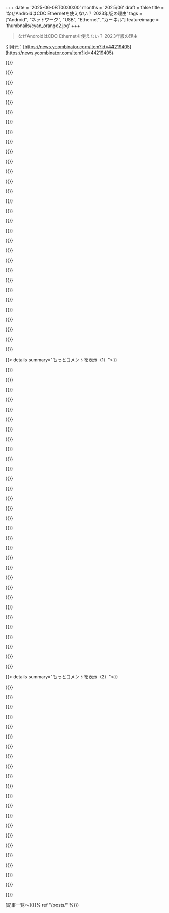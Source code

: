 +++
date = '2025-06-08T00:00:00'
months = '2025/06'
draft = false
title = 'なぜAndroidはCDC Ethernetを使えない？ 2023年版の理由'
tags = ["Android", "ネットワーク", "USB", "Ethernet", "カーネル"]
featureimage = 'thumbnails/cyan_orange2.jpg'
+++

> なぜAndroidはCDC Ethernetを使えない？ 2023年版の理由

引用元：[https://news.ycombinator.com/item?id=44219405](https://news.ycombinator.com/item?id=44219405)




{{<matomeQuote body="この記事書いた者だけど、前職でCDC EthernetをAndroidで動かそうと苦労した経験から書いたんだ。<br>書いてから、MACアドレスの特定ビットを反転させると、カーネルが`usbX`じゃなく`ethX`って名前を割り当てるようになるって教えてくれた人が何人かいたよ。<br>もう仕事変わってAndroidデバイスに関わらなくなったから、自分で試してないし、記事もその情報で更新してないんだ。<br>もちろん、これってMACアドレスを制御できるCDCデバイス（例えば、別のLinuxデバイスがCDCアダプターになりすましてるとか）の場合だけだけどね。" userName="jordemort" createdAt="2025/06/08 22:48:30" color="#ff33a1">}}




{{<matomeQuote body="これマジで助かるかも！どのビットか見つかった？<br>（あ、見つけたかも！このリンク見て→https://lkml.iu.edu/hypermail/linux/kernel/1103.2/03250.html ）" userName="rcxdude" createdAt="2025/06/08 23:00:18" color="#785bff">}}




{{<matomeQuote body="ありがとう！MACアドレスをグローバルビットに設定したら、Moto Android 15、Honor Android 9、Raspberry PiからのGSI 16で動いたよ[1]。<br>今はeth0として表示されて、Wi-Fiをオフにして初めてルートが作られるけど、DHCPは関係なく取得できるね。<br>ECMは270Mbit、RNDISは150Mbitだったよ。<br>MACアドレスが変更できるモバイルホットスポットやドングルなら動くはず。（今はusb0として検出されるけどね）<br>[1]: https://gist.github.com/TalalMash/c20e6aa237e1f123ddf9686a07..." userName="goodburb" createdAt="2025/06/08 23:53:27" color="#ff33a1">}}




{{<matomeQuote body="面白い深掘り記事だね！<br>ソースコード見たら、正規表現が2023年10月に`eth\d`から`*`に変わってたみたい。<br>たぶんこれでこの問題は直ったんじゃないかな。<br>このリンク見て→https://android-review.googlesource.com/c/platform/packages/...<br>説明には、「デフォルトはAndroid U+（Android 14だと思う）でusb\d+とeth%d両方の名前のインターフェースを含むようになる」って書いてあるよ。" userName="progbits" createdAt="2025/06/08 21:08:12" color="#ff5c5c">}}




{{<matomeQuote body="それは後に元に戻されちゃったんだ[1]、「現場でテザリングにusbXインターフェースを使ってるデバイスがあるから」だって。<br>その後すぐ、また取り込まれたけど、今度はAndroid V+だけをサポートする形になったよ[2]。<br>[1]: https://android-review.googlesource.com/c/platform/packages/...<br>[2]: https://android-review.googlesource.com/c/platform/packages/..." userName="mshockwave" createdAt="2025/06/08 21:57:41" color="#785bff">}}




{{<matomeQuote body="数ヶ月前にunihikerボード（CDC使うやつ）をもらったんだけど、Androidデバイスじゃ動かなかったんだ。<br>この記事読んでAndroid 15にしたからまた試したけど、やっぱり動かない。<br>Samsungの実装が原因かなあ！<br>iPadで動いたのはびっくりしたよ！" userName="gbil" createdAt="2025/06/09 07:38:01" color="">}}




{{<matomeQuote body="じゃあメタな疑問だけどさ、なんでデバイスAPIは、これがマジなEthernetデバイスかって判断できる十分な情報を提供せず、システムにこんな名前遊びさせんだろ？" userName="shadowgovt" createdAt="2025/06/09 15:58:11" color="">}}




{{<matomeQuote body="TはAndroid 13、UはAndroid 14、VはAndroid 15だよ。" userName="charcircuit" createdAt="2025/06/08 23:03:45" color="">}}




{{<matomeQuote body="この難読化、何で必要だったんだろ？" userName="NooneAtAll3" createdAt="2025/06/09 01:45:15" color="">}}




{{<matomeQuote body="あれは難読化じゃないんだよ。昔Android OSがお菓子の名前だった頃にさかのぼるんだ。開発中はまだお菓子の名前が決まってなかったから、頭文字で呼んでたんだよ。" userName="isiahl" createdAt="2025/06/09 02:09:22" color="#ff5c5c">}}




{{<matomeQuote body="意図的な難読化ではないけど、結局分かりにくいのは変わらないね。" userName="throwaway314155" createdAt="2025/06/09 02:23:52" color="">}}




{{<matomeQuote body="少なくともアルファベット順にはなってるじゃん！" userName="tough" createdAt="2025/06/09 10:07:07" color="">}}




{{<matomeQuote body="数字も文字と同じくらい分かりにくいよ。『Android 14』が13の後で15の前ってこと以外何も教えてくれないのと、『V』がUとWの間のことしか教えてくれないのは同じだ。" userName="shadowgovt" createdAt="2025/06/09 15:58:57" color="">}}




{{<matomeQuote body="LineageOSのコミット履歴見たら、一度修正されて[0]、互換性の問題で元に戻され[1]、また元に戻されたけど[2]、最新のAndroid版だけみたい。コミットを正しく読めてれば、Googleの誰かが関わってるみたいだから、公式ビルドに入ってるかもね。<br>[0] https://github.com/LineageOS/android_packages_modules_Connec...<br>[1] https://github.com/LineageOS/android_packages_modules_Connec...<br>[2] https://github.com/LineageOS/android_packages_modules_Connec..." userName="franga2000" createdAt="2025/06/08 21:23:29" color="#ff33a1">}}




{{<matomeQuote body="LineageOSに関しては、ずいぶん前にこれ見つけてhttps://review.lineageos.org/c/LineageOS/android_packages_mo...<br>を作ったんだけど、誰もテストしてくれなくて、検証する手段もなかったから、今は宙ぶらりんだね。みんなからの報告とか、誰かがたまたま見つけることとか色々あるんだけど、結局は実際のユーザーにテストしてもらう必要があるんだよね笑" userName="luca020400" createdAt="2025/06/09 12:44:45" color="#785bff">}}




{{<matomeQuote body="＞ Android’s EthernetTracker service only acknowledges interfaces that are named ethX<br>If this is true, this is the stupidest goddamn thing I have ever heard of. We fixed this with linux distributions in the 2000s. It was obvious even back then that some device drivers just made up their own device name prefix, so you had to probe the system to find what kind of device it was. (I know the wifi stack has changed a lot over the years, but there’s always been a way to detect if a device was wireless or not)Because consistency is kind of useful, there are also multiple tools which can rename an interface, and I think most linux distros today use udev to make this automatic. Under the hood it’s just calling the kernel’s SIOCSIFNAME ioctl. Modern kernels even have a fancy feature so you can change the name to “wlan*” (actually “wlan%d”) and it will just assign a new number after “wifi”." userName="0xbadcafebee" createdAt="2025/06/09 04:42:47" color="#785bff">}}




{{<matomeQuote body="I wonder if it would make sense to use NetworkManager on Android (with the Android Wireless Settings UI acting as the NetworkManager GUI)" userName="preisschild" createdAt="2025/06/09 12:55:08" color="">}}




{{<matomeQuote body="It’s because some usbX devices must be used by other modules, and managing the list is something they didn’t want to do. So ethX it is." userName="literalAardvark" createdAt="2025/06/09 20:14:53" color="">}}




{{<matomeQuote body="Another similarly stupid thing is when you’re trying to connect USB Serial device to your Android Smartphone.<br>Well, you connect it, it appears to work. Then you want to write an application to use that USB serial interface. But apparently you can’t. You start to dig in and it appears that you just don’t have permissions to access `/dev/ttyACM0` (or whatever the name of the serial device is, sorry, I might have misspell it).Serial support is built into the kernel, but inaccessible to user program, not without rooting anyway.<br>Dig further and it appears that Android has userspace USB access. Similar to libusb, or may be it’s built on top of libusb?. Matters not.So you can open “raw” USB device from your Android program. But you can’t open serial USB device. Serial USB is just a protocol on top of USB. Actually it’s a set of half-proprietary protocols. FTDI, some other protocols. I didn’t dig into it much. But there are half-backed libraries for Android, which actually implement those protocols in the userspace, so in the end you can access USB serial device... At least some of them.<br>Also I think that you can open raw USB device from your Android Chrome browser, using WebUSB! But not WebSerial. Probably for the same reason.<br>What surprised me in the end: why even enable USB serial support in the kernel? For debugging?" userName="vbezhenar" createdAt="2025/06/09 09:28:42" color="#ff33a1">}}




{{<matomeQuote body="There is no way to work around this, short of rooting the phone to change the value of config_ethernet_iface_regex.Another reason why having root is important on a device that you own." userName="userbinator" createdAt="2025/06/08 21:36:26" color="">}}




{{<matomeQuote body="Being able to arbitrarily redirect networking traffic is perhaps the single greatest reason to not have superuser privs in userland. I support anybody that wants to pressure OEMs into allowing bootloader unlocks, but I also can’t name a use for root that justifies the insanely expanded surface area for attackers, at least on Android." userName="bigyabai" createdAt="2025/06/08 21:46:30" color="">}}




{{<matomeQuote body="Yes? I don’t use a single computer I own as root." userName="bigyabai" createdAt="2025/06/08 22:12:55" color="">}}




{{<matomeQuote body="Few people do; “don’t use root as your primary login” has been standard advice for decades. Do you ever use sudo or equivalent?" userName="Zak" createdAt="2025/06/08 22:21:41" color="">}}




{{<matomeQuote body="The corporate FUD has gotten strong enough that people are getting scared of freedom. That should disturb you more than any perceived paranoia about “attackers”." userName="userbinator" createdAt="2025/06/08 21:56:02" color="">}}




{{<matomeQuote body="権限をいちいち求められるのウザい。俺はLinuxでもWindowsでも常に管理者権限使ってるぜ。この10年、ヤバいものは落とさない、パスワードもちゃんとやるで乗り切ってるから問題ないよ。" userName="jimmaswell" createdAt="2025/06/09 02:04:20" color="">}}




{{<matomeQuote body="なんかみんなさ～、管理者権限のポップアップ怖がりすぎじゃない？別に魔法じゃないってば。" userName="stavros" createdAt="2025/06/08 22:40:38" color="">}}




{{<matomeQuote body="君の言い分、シートベルトいらないって言うのと一緒だよ。自分が事故ってないからって大丈夫なわけじゃないし。マルウェア完全に避けられるわけじゃないし、システムにも穴はあるんだよ。" userName="smt88" createdAt="2025/06/09 02:11:45" color="#ff5733">}}




{{<matomeQuote body="root権限より自分のデータ守るのが一番大事なのに、今のPCだと一般ユーザーでもデータ全部盗まれちゃうじゃん。データ危ないのに、OS壊れるかなんてどうでもいいわ。OSは入れ直せるけどデータは戻ってこないし。" userName="josephg" createdAt="2025/06/09 03:09:05" color="">}}




{{<matomeQuote body="ほとんどの人は、管理者権限の自由をちゃんと扱えないって。オプションであるべきだけど、全部が全部、企業の都合ってわけじゃないと思うな。" userName="lucasban" createdAt="2025/06/08 23:29:56" color="">}}




{{<matomeQuote body="わかるんだけどさ、権限を細かく設定できないWindowsだと、サードパーティ製のソフトに権限渡すのやっぱ怖いんだよね。<br>だから、銀行とか大事なのは別のPC使ったり、怪しいソフトは別ユーザーで動かしたりしてる。マジでQubesに乗り換えたいわ。" userName="EvanAnderson" createdAt="2025/06/09 00:01:37" color="#ff5733">}}




{{< details summary="もっとコメントを表示（1）">}}

{{<matomeQuote body="そうそう、モバイルOSはその辺上手いのに、Windowsは全許可か不許可か聞くだけじゃん。結局プログラム動かすために「はい」押しちゃうよね。" userName="stavros" createdAt="2025/06/09 00:41:11" color="">}}




{{<matomeQuote body="sudo？安全手袋つけてるとパスワードミスってロックされちゃうんだよね。家族がくれた新しいPCはsudoいらないし、色とか形、動物の鳴き声も出るから、俺にはこれで十分かな。" userName="beeflet" createdAt="2025/06/08 22:42:02" color="">}}




{{<matomeQuote body="同意だね。ほとんどの一般ユーザーや従業員には、管理者権限は無用で危険だよ。でも、expert（IT/Techプロ）やhobbyistには絶対必要。だから、選べるようにするべきだね。" userName="lurking_swe" createdAt="2025/06/08 23:51:20" color="">}}




{{<matomeQuote body="AndroidをRoot化すると、セキュリティ機能がめっちゃ損なわれちゃうんだよ。アプリが必要な権限だけじゃなく、全部の権限持つようになっちゃうから、すげー脆弱性になるんだって。GrapheneOSのRedditスレッドのリンク貼っとくわ。<br>https://www.reddit.com/r/GrapheneOS/comments/13264di/is_root..." userName="preisschild" createdAt="2025/06/09 12:56:43" color="#38d3d3">}}




{{<matomeQuote body="俺の知ってるWindowsユーザーはみんな自分のPCで管理者権限のアカウント使ってるぜ。" userName="1231232131231" createdAt="2025/06/09 00:27:54" color="">}}




{{<matomeQuote body="実はもっと細かい権限設定はいっぱいあるんだけど、誰も使わないんだよな。Windowsで別のユーザーアカウント作ったり、runasでプログラム動かしたり、ACLs設定したりする人どんだけいんの？" userName="dwattttt" createdAt="2025/06/09 03:07:47" color="#ff33a1">}}




{{<matomeQuote body="分かる、でもどうやって有効にするかが大事なんだ。マイクアクセスの許可みたいに、それが”root”って聞かれてもユーザーは「root？なんだそれ、tootのことか？」って適当にOKしちゃって、マシン全部やられちゃうかもよ。" userName="sroussey" createdAt="2025/06/09 00:20:20" color="#45d325">}}




{{<matomeQuote body="もしroot許可のポップアップが出たら、5分後には「これ無しじゃ友達と話せない」みたいな大事なアプリが、高い権限を許可しないと動かなくなるようになるだろうね。" userName="ben0x539" createdAt="2025/06/09 01:24:51" color="#785bff">}}




{{<matomeQuote body="アプリにrootあげたらそりゃそうなるわな。リンク先の記事はちょっと変だよ。UIが出てるレイヤーは権限あげるのにrootはいらないんだ。例えばkdesuはパスワード聞いてsuに渡す。UI部分はsetuidとかrootいらないんだよ。キーボードはもちろんキー入力全部見れるから、変なキーボードは絶対入れるなよ。" userName="ndriscoll" createdAt="2025/06/09 13:54:50" color="#ff5733">}}




{{<matomeQuote body="まさかシステム開発者がユーザーの自由な判断を許すなんて、ありえないだろうな。" userName="greenavocado" createdAt="2025/06/09 13:50:38" color="">}}




{{<matomeQuote body="だからプログラムは別のユーザーで動かすのが良いんだよ。nginxとかjellyfinみたいなバックグラウンドサービスは専用ユーザーで。ゲームやるなら`games`ユーザーとか分けるのもあり。信頼できないコードを触るなら、まず別のユーザー作ってからだ。ホームディレクトリに誰でもアクセスできる権限（world permissions）は付けちゃダメだぜ。" userName="ndriscoll" createdAt="2025/06/09 14:09:01" color="#ff33a1">}}




{{<matomeQuote body="俺はAndroid開発者じゃないけど、そのRedditコメントの筆者（Daniel Micay）は間違いなくAndroidセキュリティの専門家だから、彼のアドバイスは信用できると思うよ。" userName="preisschild" createdAt="2025/06/10 11:42:03" color="">}}




{{<matomeQuote body="スマホは前からそのやり方はダメだって言ってたじゃん。誰かのせいにするなら、問題起こした奴はみんな分かってるでしょ？<br>驚くことじゃないよ。" userName="bigyabai" createdAt="2025/06/08 22:48:58" color="">}}




{{<matomeQuote body="これって、PCがこんな感じになっちゃったことへの皮肉でしょ？<br>まるでこれみたい→ https://www.amazon.com/Fisher-Price-Classic-Farmer-Says/dp/B..." userName="EvanAnderson" createdAt="2025/06/08 23:55:00" color="">}}




{{<matomeQuote body="運転中、一時的にシートベルト外してグローブボックスに手伸ばせるでしょ？あと、マルウェアより交通事故で死ぬ確率の方がずっと高いんだよ。そこが違う。" userName="Wowfunhappy" createdAt="2025/06/09 11:00:05" color="">}}




{{<matomeQuote body="それって多分昔の名残で、Windows Vistaから入ったユーザーアカウント制御で大分マシになったはずだよ。それにadministratorってrootとは違うんだ。rootはシステムレベルのアクセスで、Windowsの標準アカウントはそこまで権限ないし。" userName="baby_souffle" createdAt="2025/06/09 01:08:00" color="">}}




{{<matomeQuote body="いやいや、Windowsなら必要なら管理者権限にできるじゃん。Androidはそれができないんだよ。" userName="wkat4242" createdAt="2025/06/10 02:21:38" color="#ff5733">}}




{{<matomeQuote body="あと、マジでウザいのが複数のネットに同時接続できないこと。例えば、ネットに繋がってないWi-Fiとセルラーとかね。LinuxもWindowsもできるのに、Androidだけなぜかダメなんだ。ネット無しWi-Fiに繋がってようとしないか、すごい面倒か。アプリならできるAPIはあるけど、普通に使うには無理なんだよ。" userName="rcxdude" createdAt="2025/06/08 22:58:37" color="#ff33a1">}}




{{<matomeQuote body="iOSも一緒だよ。ドラレコ繋いで動画DLしようとすると、「ネットないけどセルラーに切り替える？」って出てくる。維持を選んでも、iOSは勝手にCarplayに戻しちゃうんだ。ウザいよ。" userName="OptionOfT" createdAt="2025/06/08 23:03:46" color="#ff5c5c">}}




{{<matomeQuote body="いや、それはiOSのアプリがちゃんと作られてれば問題なくできるよ。俺は複数のデバイスでやってるし。君のドラレコアプリがおかしいんじゃない？" userName="Aurornis" createdAt="2025/06/09 01:12:31" color="">}}




{{<matomeQuote body="でもさ、ネットを管理してるのはスマホ本体じゃん。他のデバイスがたまたま特定の機能を実装してるかどうかに依存するって、それ自体が設計ミスじゃない？" userName="shakna" createdAt="2025/06/09 07:56:54" color="#ff5733">}}




{{<matomeQuote body="アプリなんか必要ないってことだよ。ましてやそれを”正しく”動かすためのアプリとか。" userName="rcxdude" createdAt="2025/06/09 07:59:09" color="">}}




{{<matomeQuote body="俺の記憶だと、AndroidとiPhone両方に解決策あるはずだよ。多分、あなたのドラレコの実装がおかしいんじゃないかな。ここのAppleの開発者フォーラム見てみたら？https://developer.apple.com/forums/thread/13164" userName="raron" createdAt="2025/06/09 00:38:23" color="#ff33a1">}}




{{<matomeQuote body="アプリがないとダメってことだね。OSのこのイライラする挙動のせいで、カスタムアプリ作りたくなるのが唯一の理由、ってことも十分ありうるよね。" userName="rcxdude" createdAt="2025/06/09 08:07:36" color="">}}




{{<matomeQuote body="西洋のAndroidスマホ持って中国本土行くとさらにイラつくよ。Googleサービスに繋がるかでネット接続判断するから、ローカルWiFiに繋いでも金盾通れないじゃん？だから、ネットなし接続を維持するか毎回聞いてくるんだよ。" userName="spaqin" createdAt="2025/06/09 02:46:26" color="">}}




{{<matomeQuote body="これ、めちゃくちゃ腹立つよね。ネットが落ちても、ネットがないWiFiに繋がったままになってくれないからスマホから診断できないんだよ。AndroidのDNSもおかしすぎて困る。" userName="roygbiv2" createdAt="2025/06/09 01:22:06" color="">}}




{{<matomeQuote body="Windowsもできないんじゃない？無線アダプター2つあっても、GUIだと2つの別々のWiFiネットワークに繋げないよ（ターミナルは試してないけど）。" userName="mrheosuper" createdAt="2025/06/09 04:26:30" color="">}}




{{<matomeQuote body="いや、できるよ！両方DHCPでデフォルトルートをアドバタイズしてると混乱するけど、それ以外なら動く。ローカルIPのレンジが重ならない必要もあるね。ネットがないWiFiがデフォルトルートをアドバタイズしてなきゃちゃんと動くよ。" userName="rcxdude" createdAt="2025/06/09 08:04:30" color="">}}




{{<matomeQuote body="ファームウェア要件もチェックしてみて。AndroidのUIじゃ対応できないし、dmesgでしか分からないよ。RealtekやKawasakiチップはファームウェア必要だったね。Vanilla AOSPでUSBドングルよく使ってたから、この問題は最近かな？ファームウェア不要なチップセットか確認してね。" userName="kimixa" createdAt="2025/06/09 00:20:21" color="#ff33a1">}}




{{<matomeQuote body="記事のデバッグ過程が素晴らしいね。たった一つのregexで見落としがデバイス全体をダメにするなんて。これ、全然違う状況で似た経験したんだ。OpenAIのアライメントシステムで、僕のエスカレーションが内部インターフェースのregexにマッチしなかったみたい。詳細はここで:<br>https://news.ycombinator.com/item?id=44221458<br>興味あったら、構造的な話しよう。" userName="404Escalation" createdAt="2025/06/09 04:55:30" color="">}}

{{</details>}}




{{< details summary="もっとコメントを表示（2）">}}

{{<matomeQuote body="めっちゃ変だね。俺15個くらいUSB Ethernetアダプター持ってるけど、全部ちゃんと動いてるよ。RealtekとかAXISとか、いくつかの違うチップセットだと思う。Linuxでドライバーいらないやつ買えば、大体どのOSやBIOSでも大丈夫じゃないかな。" userName="hypercube33" createdAt="2025/06/08 21:25:55" color="">}}




{{<matomeQuote body="2023年に直ったってさ！<br>https://news.ycombinator.com/item?id=44219502" userName="Retric" createdAt="2025/06/08 21:27:27" color="#785bff">}}




{{<matomeQuote body="はい、Thunderbolt/USBドックの有線LANアダプターが私のPixel 5とPixel 9で普通に動いたから言いに来ましたよ。<br>全く問題ないです。" userName="Grazester" createdAt="2025/06/08 22:19:15" color="#ff5733">}}




{{<matomeQuote body="Androidのコードって’test interfaces’も許容してたんだよね。<br>なんで筆者はそのやり方を試さなかったんだろう？<br>Androidのリバートメッセージも興味深いね。’現場のデバイスでusbXインターフェースをテザリングに使ってる’って、それが何の問題なの？" userName="secondcoming" createdAt="2025/06/08 22:05:34" color="">}}




{{<matomeQuote body="私の理解だと、そのパッチが扱ってたコードはインターフェースをクライアントとして設定する役割みたい。<br>もしスマホの別のシステムがホストとしてインターフェースを立ち上げて、別のデバイスにインターネットをテザリングしようとすると、スマホがそのインターフェースをルーターとしてもクライアントとしても設定しようとして、おかしくなるんじゃないかな。" userName="jeroenhd" createdAt="2025/06/08 23:06:04" color="#38d3d3">}}




{{<matomeQuote body="これだよ。<br>一般的にインターフェース名なんてテキトーで、それが何に繋がってるか判断するのには向いてない。<br>でも’usb’と’eth’の区別は特に酷いね。<br>だってLinuxはどっちの名前でも、接続の両方の端（ホスト側、クライアント側）に使うんだから。" userName="rcxdude" createdAt="2025/06/08 23:08:30" color="#ff5c5c">}}




{{<matomeQuote body="残念ながら、テスト用インターフェースは’testtap＼d+’のパターンに一致しないといけないんだ。" userName="yeth0099" createdAt="2025/06/09 06:39:32" color="">}}




{{<matomeQuote body="LineageOSが入った私のタブレットは、ごく一部のUSB-Ethernetアダプター（ASIX AX88179チップセット）では動くんだ。<br>でもOTGホストモード中は充電をサポートしないから、アダプターに長く繋いでおけない（バッテリーが古いから）。<br>Samsungみたいな新しいデバイスはACA OTG（Accessory charging adaptor）に対応してて、アダプターに電気送りながら充電もできるらしいよ。" userName="ck2" createdAt="2025/06/08 21:23:10" color="#ff33a1">}}




{{<matomeQuote body="ワイヤレス充電のもう一つの面白い理由ね。<br>たまに、ぴったりのアダプターをあれこれ探すより、横からこっそりデバイスに電気を送る方が楽だったりするんだ。" userName="myself248" createdAt="2025/06/08 22:24:02" color="">}}




{{<matomeQuote body="古いデバイスだと、作業中にバッテリーレベルを維持できるほど、ワイヤレス充電は十分な電力を供給しないのが普通だね。<br>Qi Quick Chargeに対応してる機種がすごく少ないからさ。" userName="wkat4242" createdAt="2025/06/10 02:23:51" color="">}}




{{<matomeQuote body="昔やったことがまた新しいことになってるね。<br>Windows Phoneデバイスは10年前にUSB充電と有線LAN、そして画面出力もしてたんだよ。" userName="Marsymars" createdAt="2025/06/08 23:03:06" color="">}}




{{<matomeQuote body="AndroidスマホがUSB micro HDMIのサポートをやめた時はマジでショックだったわ。<br>あれで基本的にテレビでゲームできたのに。" userName="p0w3n3d" createdAt="2025/06/09 10:37:31" color="">}}




{{<matomeQuote body="新しいスマホとかタブレットって、ノートPCみたいにUSB-Cで映像も出せるじゃん？たぶんそのせいだよ。" userName="izacus" createdAt="2025/06/09 18:42:07" color="">}}




{{<matomeQuote body="細かいこと言うとさ、USBはシリアルプロトコルだけど、映像はシリアルじゃないよね？USB-Cの形してるけど、中身はDisplayportかThunderbolt接続だよ。詳しいことはここ見てね<br>https://en.wikipedia.org/wiki/Thunderbolt_(interface)" userName="AStonesThrow" createdAt="2025/06/09 18:43:23" color="">}}




{{<matomeQuote body="うちのHDMI PhilipsモニターってMHL対応だったんだ。でも結局MHLで画面出せたことないんだよね。Android KitkatとかLollipopの頃のSamsung Galaxy Tabとか、持ってたデバイスがどれも対応してないみたいで。モニターにUSBポートもなかったし、どんなケーブル要るのかも分からなかった。" userName="AStonesThrow" createdAt="2025/06/09 10:41:19" color="">}}




{{<matomeQuote body="100GB以上もあるソースコード全部ダウンロードするより、cs.android.comの方がコード見るだけなら簡単だよ。" userName="tripdout" createdAt="2025/06/08 21:17:09" color="">}}




{{<matomeQuote body="CDCってなんだろうと思って調べたんだ。「USB Communications Device Class」のことなんだね。この10年、Androidデバイスたくさん使ってきたけど、USBアダプターで有線Ethernetに繋ごうなんて一度もしたことなかったな。てっきり、やれば普通に動くと思ってたよ。へぇ、面白いね。" userName="russellbeattie" createdAt="2025/06/08 21:51:47" color="">}}




{{<matomeQuote body="調べるより、記事をちゃんと読めばよかったのに。だって記事の中に「CDC Ethernetって何？なんで気にする必要があるの？」「CDCはCommunications Device Classの略」って書いてあるじゃん。" userName="dfc" createdAt="2025/06/08 23:06:51" color="">}}




{{<matomeQuote body="あー、そうだね。記事の半分より後ろにあったね。見たよ。でも前半がさっぱりで、先読む前に自分で調べちゃったんだ。きっと他の人も知りたいだろうと思ったんだよ。全く同じこと言ってるコメントも他にあるしね。まあ、それは置いといて、自分のコメントは、この問題に今までぶつかったことなかったって話がメインなんだけどね。" userName="russellbeattie" createdAt="2025/06/08 23:40:52" color="">}}




{{<matomeQuote body="前さ、イライラした関連する話なんだけど、素のAndroidがad-hoc WiFiネットワークに繋がらなかったんだよ。サードパーティ製のROMだと大体繋がったから、技術的に難しい問題じゃなかったはずなんだ。バグ報告の番号二桁だったのに、Googleは何年も直そうとしなかったんだ。最近ad-hocネットワークなんて見ないけど、Androidが若い頃はよくあったな。" userName="Zak" createdAt="2025/06/08 22:20:00" color="">}}




{{<matomeQuote body="記事にはさ、iOSはCDC Ethernetアダプターをサポートしてないって書いてあるけど、俺、普通のUSB EthernetアダプターをiPhoneに繋いだら動いたことあるんだけどな。iOSって、なんか別の標準で通信してるの？" userName="MBCook" createdAt="2025/06/08 21:12:10" color="">}}

{{</details>}}



[記事一覧へ]({{% ref "/posts/" %}})
